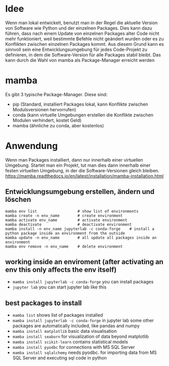 # Idee
Wenn man lokal entwickelt, benutzt man in der Regel die aktuelle Version von Software wie Python und der einzelnen Packages.
Dies kann dazu führen, dass nach einem Update von einzelnen Packages alter Code nicht mehr funktioniert, weil bestimmte Befehle nicht geändert wurden oder es zu Konflikten zwischen einzelnen Packages kommt.
Aus diesem Grund kann es sinnvoll sein eine Entwicklungsumgebung für jedes Code-Projekt zu definieren, in dem die Software-Version für alle Packages stabil bleibt.
Das kann durch die Wahl von mamba als Package-Manager erreicht werden
# mamba
Es gibt 3 typische Package-Manager. Diese sind:
- pip (Standard, installiert Packages lokal, kann Konflikte zwischen Modulsversionen hervorrufen)
- conda (kann virtuelle Umgebungen erstellen die Konflikte zwischen Modulen verhindert, kostet Geld)
- mamba (ähnliche zu conda, aber kostenlos)
# Anwendung
Wenn man Packages installiert, dann nur innerhalb einer virtuellen Umgebung. Startet man ein Projekt, tut man dies dann innerhalb einer festen virtuellen Umgebung, in der die Software-Versionen gleich bleiben.
https://mamba.readthedocs.io/en/latest/installation/mamba-installation.html

## Entwicklungsumgebung erstellen, ändern und löschen
```
mamba env list                  # show list of environments 
mamba create -n env_name        # create environment
mamba activate env_name         # activate environment
mamba deactivate                # deactivate environment 
mamba install -n env_name jupyterlab -c conda-forge    # install a python package inside an environment from the outside
mamba update -n env_name        # all update all packages inside an environment
mamba env remove -n env_name    # delete environment
```

## working inside an enviroment (after activating an env this only affects the env itself) 
- `mamba install jupyterlab -c conda-forge` you can install packages 
- `jupyter lab`                             you can start jupyter lab like this

## best packages to install
- `mamba list`              shows list of packages installed
- `mamba install jupyterlab -c conda-forge` in jupyter lab some other packages are automatically included, like pandas and numpy
- `mamba install matplotlib` basic data visualisation
- `mamba install seaborn`    for visualization of data beyond matplotlib
- `mamba install scikit-learn`    contains statistical models
- `mamba install pyodbc`     for connections with MS SQL Server
- `mamba install sqlalchemy` needs pyodbc. for importing data from MS SQL Server and executing sql code in python
